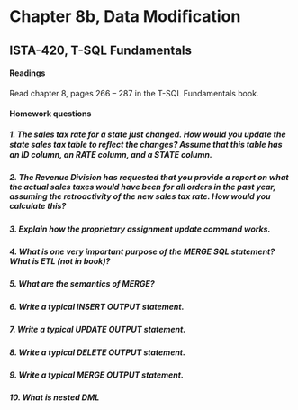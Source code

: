 # Chapter 8b, Data Modiﬁcation
## ISTA-420, T-SQL Fundamentals
#### Readings
Read chapter 8, pages 266 – 287 in the T-SQL Fundamentals book.
#### Homework questions

##### 1. The sales tax rate for a state just changed. How would you update the state sales tax table to reﬂect the changes? Assume that this table has an ID column, an RATE column, and a STATE column.


##### 2. The Revenue Division has requested that you provide a report on what the actual sales taxes would have been for all orders in the past year, assuming the retroactivity of the new sales tax rate. How would you calculate this?


##### 3. Explain how the proprietary assignment update command works.


##### 4. What is one very important purpose of the MERGE SQL statement? What is ETL (not in book)?


##### 5. What are the semantics of MERGE?


##### 6. Write a typical INSERT OUTPUT statement.


##### 7. Write a typical UPDATE OUTPUT statement.


##### 8. Write a typical DELETE OUTPUT statement.


##### 9. Write a typical MERGE OUTPUT statement.


##### 10. What is nested DML
